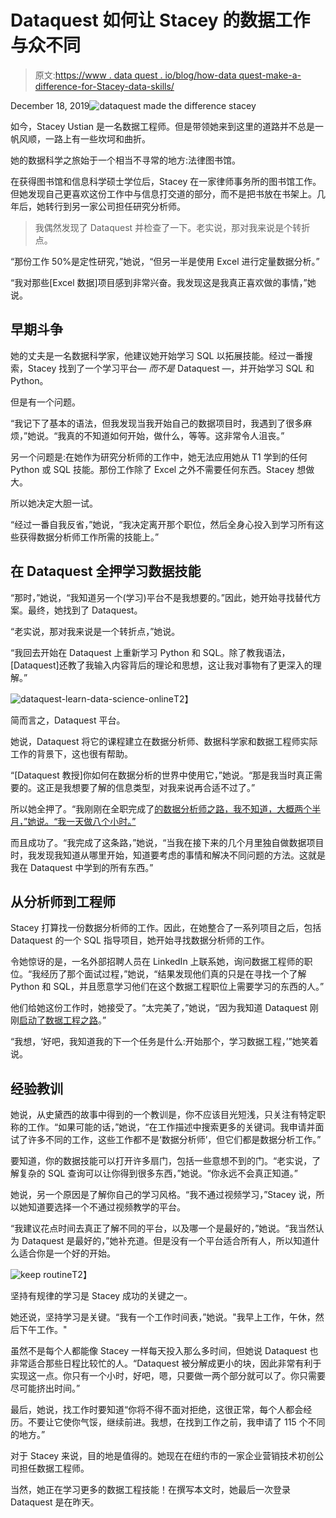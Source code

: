 # Dataquest 如何让 Stacey 的数据工作与众不同

> 原文:[https://www . data quest . io/blog/how-data quest-make-a-difference-for-Stacey-data-skills/](https://www.dataquest.io/blog/how-dataquest-made-a-difference-for-stacey-data-skills/)

December 18, 2019![dataquest made the difference stacey](../Images/8ea2697e84956d2cca17c6d389ceb68a.png)

如今，Stacey Ustian 是一名数据工程师。但是带领她来到这里的道路并不总是一帆风顺，一路上有一些坎坷和曲折。

她的数据科学之旅始于一个相当不寻常的地方:法律图书馆。

在获得图书馆和信息科学硕士学位后，Stacey 在一家律师事务所的图书馆工作。但她发现自己更喜欢这份工作中与信息打交道的部分，而不是把书放在书架上。几年后，她转行到另一家公司担任研究分析师。

> 我偶然发现了 Dataquest 并检查了一下。老实说，那对我来说是个转折点。

“那份工作 50%是定性研究，”她说，“但另一半是使用 Excel 进行定量数据分析。”

“我对那些[Excel 数据]项目感到非常兴奋。我发现这是我真正喜欢做的事情，”她说。

## 早期斗争

她的丈夫是一名数据科学家，他建议她开始学习 SQL 以拓展技能。经过一番搜索，Stacey 找到了一个学习平台⁠— *而不是* Dataquest ⁠—，并开始学习 SQL 和 Python。

但是有一个问题。

“我记下了基本的语法，但我发现当我开始自己的数据项目时，我遇到了很多麻烦，”她说。“我真的不知道如何开始，做什么，等等。这非常令人沮丧。”

另一个问题是:在她作为研究分析师的工作中，她无法应用她从 T1 学到的任何 Python 或 SQL 技能。那份工作除了 Excel 之外不需要任何东西。Stacey 想做大。

所以她决定大胆一试。

“经过一番自我反省，”她说，“我决定离开那个职位，然后全身心投入到学习所有这些获得数据分析师工作所需的技能上。”

## 在 Dataquest 全押学习数据技能

“那时，”她说，“我知道另一个(学习)平台不是我想要的。”因此，她开始寻找替代方案。最终，她找到了 Dataquest。

“老实说，那对我来说是一个转折点，”她说。

“我回去开始在 Dataquest 上重新学习 Python 和 SQL。除了教我语法，[Dataquest]还教了我输入内容背后的理论和思想，这让我对事物有了更深入的理解。”

![dataquest-learn-data-science-online](../Images/8cbc4821ae1245a9fd02da67c90ed420.png "dataquest-learn-data-science-online")T2】

简而言之，Dataquest 平台。

她说，Dataquest 将它的课程建立在数据分析师、数据科学家和数据工程师实际工作的背景下，这也很有帮助。

“[Dataquest 教授]你如何在数据分析的世界中使用它，”她说。“那是我当时真正需要的。这正是我想要了解的信息类型，对我来说再合适不过了。”

所以她全押了。“我刚刚在全职完成了[的数据分析师之路，我不知道，大概两个半月，”她说。“我一天做八个小时。”](https://www.dataquest.io/path/data-analyst/)

而且成功了。“我完成了这条路，”她说，“当我在接下来的几个月里独自做数据项目时，我发现我知道从哪里开始，知道要考虑的事情和解决不同问题的方法。这就是我在 Dataquest 中学到的所有东西。”

## 从分析师到工程师

Stacey 打算找一份数据分析师的工作。因此，在她整合了一系列项目之后，包括 Dataquest 的一个 SQL 指导项目，她开始寻找数据分析师的工作。

令她惊讶的是，一名外部招聘人员在 LinkedIn 上联系她，询问数据工程师的职位。“我经历了那个面试过程，”她说，“结果发现他们真的只是在寻找一个了解 Python 和 SQL，并且愿意学习他们在这个数据工程职位上需要学习的东西的人。”

他们给她这份工作时，她接受了。“太完美了，”她说，“因为我知道 Dataquest 刚刚[启动了数据工程之路](https://www.dataquest.io/blog/total-beginner-become-data-engineer/)。”

“我想，‘好吧，我知道我的下一个任务是什么:开始那个，学习数据工程，’”她笑着说。

## 经验教训

她说，从史黛西的故事中得到的一个教训是，你不应该目光短浅，只关注有特定职称的工作。“如果可能的话，”她说，“在工作描述中搜索更多的关键词。我申请并面试了许多不同的工作，这些工作都不是‘数据分析师’，但它们都是数据分析工作。”

要知道，你的数据技能可以打开许多扇门，包括一些意想不到的门。“老实说，了解复杂的 SQL 查询可以让你得到很多东西，”她说。“你永远不会真正知道。”

她说，另一个原因是了解你自己的学习风格。“我不通过视频学习，”Stacey 说，所以她知道要选择一个不通过视频教学的平台。

“我建议花点时间去真正了解不同的平台，以及哪一个是最好的，”她说。“我当然认为 Dataquest 是最好的，”她补充道。但是没有一个平台适合所有人，所以知道什么适合你是一个好的开始。

![](../Images/68e2cd877982c6bb7f6b4d443d3565da.png "keep routine")T2】

坚持有规律的学习是 Stacey 成功的关键之一。

她还说，坚持学习是关键。“我有一个工作时间表，”她说。"我早上工作，午休，然后下午工作。"

虽然不是每个人都能像 Stacey 一样每天投入那么多时间，但她说 Dataquest 也非常适合那些日程比较忙的人。“Dataquest 被分解成更小的块，因此非常有利于实现这一点。你只有一个小时，好吧，嗯，只要做一两个部分就可以了。你只需要尽可能挤出时间。”

最后，她说，找工作时要知道“你将不得不面对拒绝，这很正常，每个人都会经历。不要让它使你气馁，继续前进。我想，在找到工作之前，我申请了 115 个不同的地方。”

对于 Stacey 来说，目的地是值得的。她现在在纽约市的一家企业营销技术初创公司担任数据工程师。

当然，她正在学习更多的数据工程技能！在撰写本文时，她最后一次登录 Dataquest 是在昨天。